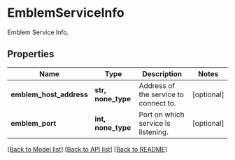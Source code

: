 # EmblemServiceInfo

Emblem Service Info.

## Properties
Name | Type | Description | Notes
------------ | ------------- | ------------- | -------------
**emblem_host_address** | **str, none_type** | Address of the service to connect to. | [optional] 
**emblem_port** | **int, none_type** | Port on which service is listening. | [optional] 

[[Back to Model list]](../README.md#documentation-for-models) [[Back to API list]](../README.md#documentation-for-api-endpoints) [[Back to README]](../README.md)


